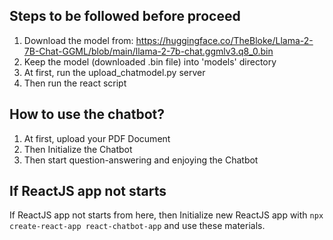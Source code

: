 ## Steps to be followed before proceed

1. Download the model from: https://huggingface.co/TheBloke/Llama-2-7B-Chat-GGML/blob/main/llama-2-7b-chat.ggmlv3.q8_0.bin
2. Keep the model (downloaded .bin file) into 'models' directory
3. At first, run the upload_chatmodel.py server
4. Then run the react script

## How to use the chatbot?

1. At first, upload your PDF Document
2. Then Initialize the Chatbot
3. Then start question-answering and enjoying the Chatbot

## If ReactJS app not starts

If ReactJS app not starts from here, then Initialize new ReactJS app with `npx create-react-app react-chatbot-app` and use these materials.
